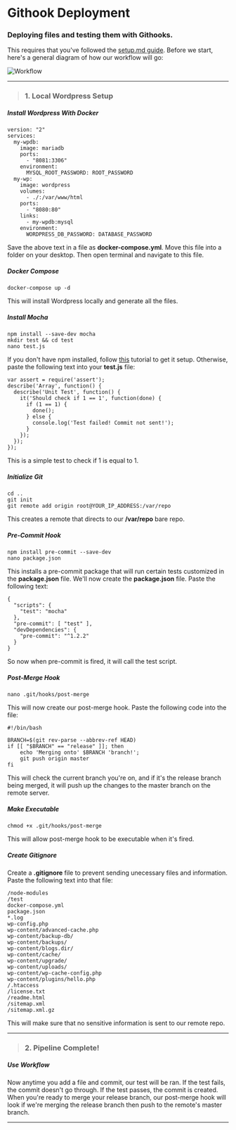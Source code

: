 # Githook Deployment
### Deploying files and testing them with Githooks.

This requires that you've followed the [setup.md guide](https://github.com/bbcharlton/DWA/blob/4d892cbebb893fd6d1958b83c7338656356c8215/setup.md). Before we start, here's a general diagram of how our workflow will go:

![Workflow](http://i66.tinypic.com/23vm935.jpg)

___

> ### 1. Local Wordpress Setup

##### Install Wordpress With Docker

```shell
version: "2"
services:
  my-wpdb:
    image: mariadb
    ports:
      - "8081:3306"
    environment:
      MYSQL_ROOT_PASSWORD: ROOT_PASSWORD
  my-wp:
    image: wordpress
    volumes:
      - ./:/var/www/html
    ports:
      - "8080:80"
    links:
      - my-wpdb:mysql
    environment:
      WORDPRESS_DB_PASSWORD: DATABASE_PASSWORD
```

Save the above text in a file as **docker-compose.yml**. Move this file into a folder on your desktop. Then open terminal and navigate to this file.

##### Docker Compose

```shell
docker-compose up -d
```

This will install Wordpress locally and generate all the files.

##### Install Mocha

```shell
npm install --save-dev mocha
mkdir test && cd test
nano test.js
```

If you don't have npm installed, follow [this](http://blog.npmjs.org/post/85484771375/how-to-install-npm) tutorial to get it setup. Otherwise, paste the following text into your **test.js** file:

```shell
var assert = require('assert');
describe('Array', function() {
  describe('Unit Test', function() {
    it('Should check if 1 == 1', function(done) {
      if (1 == 1) {
      	done();
      } else {
      	console.log('Test failed! Commit not sent!');
      }
    });
  });
});
```

This is a simple test to check if 1 is equal to 1.

##### Initialize Git

```shell
cd ..
git init
git remote add origin root@YOUR_IP_ADDRESS:/var/repo
```

This creates a remote that directs to our **/var/repo** bare repo.

##### Pre-Commit Hook

```shell
npm install pre-commit --save-dev
nano package.json
```

This installs a pre-commit package that will run certain tests customized in the **package.json** file. We'll now create the **package.json** file. Paste the following text:

```shell
{
  "scripts": {
    "test": "mocha"
  },
  "pre-commit": [ "test" ],
  "devDependencies": {
    "pre-commit": "^1.2.2"
  }
}
```

So now when pre-commit is fired, it will call the test script.

##### Post-Merge Hook

```shell
nano .git/hooks/post-merge
```

This will now create our post-merge hook. Paste the following code into the file:

```shell
#!/bin/bash

BRANCH=$(git rev-parse --abbrev-ref HEAD)
if [[ "$BRANCH" == "release" ]]; then
	echo 'Merging onto' $BRANCH 'branch!';
	git push origin master
fi
```

This will check the current branch you're on, and if it's the release branch being merged, it will push up the changes to the master branch on the remote server.

##### Make Executable

```shell
chmod +x .git/hooks/post-merge
```

This will allow post-merge hook to be executable when it's fired.

##### Create Gitignore 

Create a **.gitignore** file to prevent sending unecessary files and information. Paste the following text into that file:

```shell
/node-modules
/test
docker-compose.yml
package.json
*.log
wp-config.php
wp-content/advanced-cache.php
wp-content/backup-db/
wp-content/backups/
wp-content/blogs.dir/
wp-content/cache/
wp-content/upgrade/
wp-content/uploads/
wp-content/wp-cache-config.php
wp-content/plugins/hello.php
/.htaccess
/license.txt
/readme.html
/sitemap.xml
/sitemap.xml.gz
```

This will make sure that no sensitive information is sent to our remote repo.

___

> ### 2. Pipeline Complete!

##### Use Workflow

Now anytime you add a file and commit, our test will be ran. If the test fails, the commit doesn't go through. If the test passes, the commit is created. When you're ready to merge your release branch, our post-merge hook will look if we're merging the release branch then push to the remote's master branch.

___
